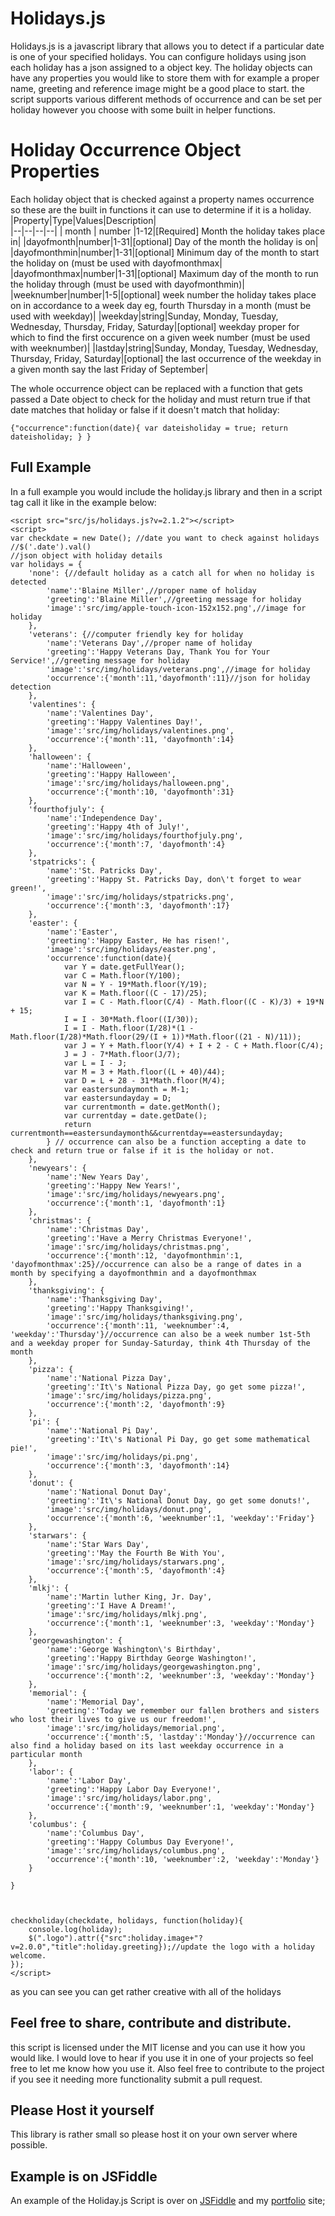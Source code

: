 # Holidays.js

Holidays.js is a javascript library that allows you to detect if a particular date is one of your specified holidays. You can configure holidays using json each holiday has a json assigned to a object key. The holiday objects can have any properties you would like to store them with for example a proper name, greeting and reference image might be a good place to start. the script supports various different methods of occurrence and can be set per holiday however you choose with some built in helper functions.




# Holiday Occurrence Object Properties

Each holiday object that is checked against a property names occurrence so these are the built in functions it can use to determine if it is a holiday.
|Property|Type|Values|Description|  
|--|--|--|--|
| month | number |1-12|[Required] Month the holiday takes place in|
|dayofmonth|number|1-31|[optional] Day of the month the holiday is on|
|dayofmonthmin|number|1-31|[optional] Minimum day of the month to start the holiday on (must be used with dayofmonthmax|
|dayofmonthmax|number|1-31|[optional] Maximum day of the month to run the holiday through (must be used with dayofmonthmin)|
|weeknumber|number|1-5|[optional] week number the holiday takes place on in accordance to a week day eg, fourth Thursday in a month (must be used with weekday)|
|weekday|string|Sunday, Monday, Tuesday, Wednesday, Thursday, Friday, Saturday|[optional] weekday proper for which to find the first occurence on a given week number (must be used with weeknumber)|
|lastday|string|Sunday, Monday, Tuesday, Wednesday, Thursday, Friday, Saturday|[optional] the last occurrence of the weekday in a given month say the last Friday of September|

The whole occurrence object can be replaced with a function that gets passed a Date object to check for the holiday and must return true if that date matches that holiday or false if it doesn't match that holiday:

    {"occurrence":function(date){ var dateisholiday = true; return dateisholiday; } }


## Full Example

In a full example you would include the holiday.js library and then in a script tag call it like in the example below:
```
<script src="src/js/holidays.js?v=2.1.2"></script>
<script>
var checkdate = new Date(); //date you want to check against holidays //$('.date').val()
//json object with holiday details
var holidays = {
	'none': {//default holiday as a catch all for when no holiday is detected
		'name':'Blaine Miller',//proper name of holiday
		'greeting':'Blaine Miller',//greeting message for holiday
		'image':'src/img/apple-touch-icon-152x152.png',//image for holiday
	},
	'veterans': {//computer friendly key for holiday
		'name':'Veterans Day',//proper name of holiday
		'greeting':'Happy Veterans Day, Thank You for Your Service!',//greeting message for holiday
		'image':'src/img/holidays/veterans.png',//image for holiday
		'occurrence':{'month':11,'dayofmonth':11}//json for holiday detection
	},
	'valentines': {
		'name':'Valentines Day',
		'greeting':'Happy Valentines Day!',
		'image':'src/img/holidays/valentines.png',
		'occurrence':{'month':11, 'dayofmonth':14}
	},
	'halloween': {
		'name':'Halloween',
		'greeting':'Happy Halloween',
		'image':'src/img/holidays/halloween.png',
		'occurrence':{'month':10, 'dayofmonth':31}
	},
	'fourthofjuly': {
		'name':'Independence Day',
		'greeting':'Happy 4th of July!',
		'image':'src/img/holidays/fourthofjuly.png',
		'occurrence':{'month':7, 'dayofmonth':4}
	},
	'stpatricks': {
		'name':'St. Patricks Day',
		'greeting':'Happy St. Patricks Day, don\'t forget to wear green!',
		'image':'src/img/holidays/stpatricks.png',
		'occurrence':{'month':3, 'dayofmonth':17}
	},
	'easter': {
		'name':'Easter',
		'greeting':'Happy Easter, He has risen!',
		'image':'src/img/holidays/easter.png',
		'occurrence':function(date){
			var Y = date.getFullYear();
			var C = Math.floor(Y/100);
		    var N = Y - 19*Math.floor(Y/19);
		    var K = Math.floor((C - 17)/25);
		    var I = C - Math.floor(C/4) - Math.floor((C - K)/3) + 19*N + 15;
		    I = I - 30*Math.floor((I/30));
		    I = I - Math.floor(I/28)*(1 - Math.floor(I/28)*Math.floor(29/(I + 1))*Math.floor((21 - N)/11));
		    var J = Y + Math.floor(Y/4) + I + 2 - C + Math.floor(C/4);
		    J = J - 7*Math.floor(J/7);
		    var L = I - J;
		    var M = 3 + Math.floor((L + 40)/44);
		    var D = L + 28 - 31*Math.floor(M/4);
			var eastersundaymonth = M-1;
			var eastersundayday = D;
			var currentmonth = date.getMonth();
			var currentday = date.getDate();
			return currentmonth==eastersundaymonth&&currentday==eastersundayday;
		} // occurrence can also be a function accepting a date to check and return true or false if it is the holiday or not.
	},
	'newyears': {
		'name':'New Years Day',
		'greeting':'Happy New Years!',
		'image':'src/img/holidays/newyears.png',
		'occurrence':{'month':1, 'dayofmonth':1}
	},
	'christmas': {
		'name':'Christmas Day',
		'greeting':'Have a Merry Christmas Everyone!',
		'image':'src/img/holidays/christmas.png',
		'occurrence':{'month':12, 'dayofmonthmin':1, 'dayofmonthmax':25}//occurrence can also be a range of dates in a month by specifying a dayofmonthmin and a dayofmonthmax
	},
	'thanksgiving': {
		'name':'Thanksgiving Day',
		'greeting':'Happy Thanksgiving!',
		'image':'src/img/holidays/thanksgiving.png',
		'occurrence':{'month':11, 'weeknumber':4, 'weekday':'Thursday'}//occurrence can also be a week number 1st-5th and a weekday proper for Sunday-Saturday, think 4th Thursday of the month
	},
	'pizza': {
		'name':'National Pizza Day',
		'greeting':'It\'s National Pizza Day, go get some pizza!',
		'image':'src/img/holidays/pizza.png',
		'occurrence':{'month':2, 'dayofmonth':9}
	},
	'pi': {
		'name':'National Pi Day',
		'greeting':'It\'s National Pi Day, go get some mathematical pie!',
		'image':'src/img/holidays/pi.png',
		'occurrence':{'month':3, 'dayofmonth':14}
	},
	'donut': {
		'name':'National Donut Day',
		'greeting':'It\'s National Donut Day, go get some donuts!',
		'image':'src/img/holidays/donut.png',
		'occurrence':{'month':6, 'weeknumber':1, 'weekday':'Friday'}
	},
	'starwars': {
		'name':'Star Wars Day',
		'greeting':'May the Fourth Be With You',
		'image':'src/img/holidays/starwars.png',
		'occurrence':{'month':5, 'dayofmonth':4}
	},
	'mlkj': {
		'name':'Martin luther King, Jr. Day',
		'greeting':'I Have A Dream!',
		'image':'src/img/holidays/mlkj.png',
		'occurrence':{'month':1, 'weeknumber':3, 'weekday':'Monday'}
	},
	'georgewashington': {
		'name':'George Washington\'s Birthday',
		'greeting':'Happy Birthday George Washington!',
		'image':'src/img/holidays/georgewashington.png',
		'occurrence':{'month':2, 'weeknumber':3, 'weekday':'Monday'}
	},
	'memorial': {
		'name':'Memorial Day',
		'greeting':'Today we remember our fallen brothers and sisters who lost their lives to give us our freedom!',
		'image':'src/img/holidays/memorial.png',
		'occurrence':{'month':5, 'lastday':'Monday'}//occurrence can also find a holiday based on its last weekday occurrence in a particular month
	},
	'labor': {
		'name':'Labor Day',
		'greeting':'Happy Labor Day Everyone!',
		'image':'src/img/holidays/labor.png',
		'occurrence':{'month':9, 'weeknumber':1, 'weekday':'Monday'}
	},
	'columbus': {
		'name':'Columbus Day',
		'greeting':'Happy Columbus Day Everyone!',
		'image':'src/img/holidays/columbus.png',
		'occurrence':{'month':10, 'weeknumber':2, 'weekday':'Monday'}
	}
	
}



checkholiday(checkdate, holidays, function(holiday){
	console.log(holiday);
	$(".logo").attr({"src":holiday.image+"?v=2.0.0","title":holiday.greeting});//update the logo with a holiday welcome.
});
</script>
```
as you can see you can get rather creative with all of the holidays

## Feel free to share, contribute and distribute.

this script is licensed under the MIT license and you can use it how you would like. I would love to hear if you use it in one of your projects so feel free to let me know how you use it. Also feel free to contribute to the project if you see it needing more functionality submit a pull request.

## Please Host it yourself

This library is rather small so please host it on your own server where possible.

## Example is on JSFiddle

An example of the Holiday.js Script is over on [JSFiddle](https://jsfiddle.net/9nnoehf7/26/) and my [portfolio](https://www.blaineam.com) site;

